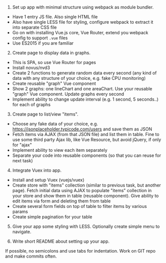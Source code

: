 1. Set up app with minimal structure using webpack as module bundler.
  - Have 1 entry JS file. Also single HTML file
  - Also have single LESS file for styling, configure webpack to extract it into separate CSS file
  - Go on with installing Vue.js core, Vue Router, extend you webpack config to support `.vue` files
  - Use ES2015 if you are familiar

2. Create page to display data in graphs.
  - This is SPA, so use Vue Router for pages
  - Install novus/nvd3
  - Create 2 functions to generate random data every second (any kind of data with any structure of your choice, e.g. fake CPU monitoring)
  - Create reusable "graph" Vue component
  - Show 2 graphs: one lineChart and one areaChart. Use your reusable "graph" Vue component. Update graphs every second
  - Implement ability to change update interval (e.g. 1 second, 5 seconds..) for each of graphs

3. Create page to list/view "items".
  - Choose any fake data of your choice, e.g. https://jsonplaceholder.typicode.com/users and save them as JSON
  - Fetch items via AJAX (from that JSON file) and list them in table. Fine to use some third party Ajax lib, like Vue Resource, but avoid jQuery, if only for "ajax"
  - Implement ability to view each item separately
  - Separate your code into reusable components (so that you can reuse for next task)

4. Integrate Vuex into app.
  - Install and setup Vuex (vuejs/vuex)
  - Create store with "items" collection (similar to previous task, but another page). Fetch initial data using AJAX to populate "items" collection in your store and show them in table (reusable component). Give ability to edit items via form and deleting them from table
  - Create several form fields on top of table to filter items by various params
  - Create simple pagination for your table

5. Give your app some styling with LESS. Optionally create simple menu to navigate.

6. Write short README about setting up your app.

If possible, no semicolons and use tabs for indentation. Work on GIT repo and make commits often.
